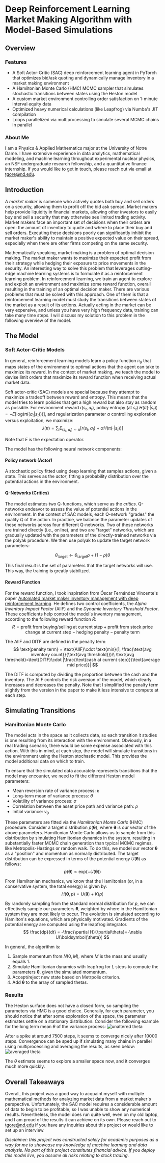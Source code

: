 # Deep Reinforcement Learning Market Making Algorithm with Model-Based Simulations
## Overview
### Features
* A Soft Actor-Critic (SAC) deep reinforcement learning agent in PyTorch that optimizes bid/ask quoting and dynamically manage inventory in a market making environment
* A Hamiltonian Monte Carlo (HMC) MCMC sampler that simulates stochastic transitions between states using the Heston model
* A custom market environment controlling order satisfaction on 1-minute interval equity data
* Optimized heavy numerical calculations (like Leapfrog) via Numba's JIT compilation
* Loops parallelized via multiprocessing to simulate several MCMC chains in parallel

### About Me
I am a Physics & Applied Mathematics major at the University of Notre Dame. I have extensive experience in data analytics, mathematical modeling, and machine learning throughout experimental nuclear physics, an NSF undergraduate research fellowship, and a quantitative finance internship. If you would like to get in touch, please reach out via email at [tgore@nd.edu](mailto:tgore@nd.edu).

## Introduction
A *market maker* is someone who actively quotes both buy and sell orders on a security, allowing them to profit off the bid ask spread. Market makers help provide liquidity in financial markets, allowing other investors to easily buy and sell a security that may otherwise see limited trading activity. Market makers face an important set of decisions when their orders are open: the amount of inventory to quote and where to place their buy and sell orders. Executing these decisions poorly can significantly inhibit the market maker's ability to maintain a positive expected value on their spread, especially when there are other firms competing on the same security.

Mathematically speaking, market making is a problem of optimal decision making. The market maker wants to maximize their expected profit from their strategy while hedging their exposure to price movements in the security. An interesting way to solve this problem that leverages cutting-edge machine learning systems is to formulate it as a reinforcement learning problem. In reinforcement learning, we train an agent to explore and exploit an environment and maximize some reward function, overall resulting in the training of an optimal decision maker. There are various problems that must be solved with this approach. One of them is that a reinforcement learning model must study the transitions between states of the market as a result of its actions. Actually acting in the market can be very expensive, and unless you have very high frequency data, training can take many time steps. I will discuss my solution to this problem in the following overview of the model.

## The Model
### Soft Actor-Critic Models
In general, reinforcement learning models learn a policy function $\pi_\theta$ that maps states of the environment to optimal actions that the agent can take to maximize its reward. In the context of market making, we teach the model to devise limit orders that maximize its reward function when receiving actual market data.

Soft actor-critic (SAC) models are special because they attempt to maximize a tradeoff between reward and entropy. This means that the model tries to learn policies that get a high reward but also stay as random as possible. For environment reward $r(s_t, a_t)$, policy entropy (at $s_t$) $H(\pi(\cdot|s_t)) = -E[\text{log}(\pi((a_t|s_t)))]$, and regularization parameter $\alpha$ controlling exploration versus exploitation, we maximize:
$$J(\pi) = \sum_t E_{(s_t, a_t) \sim \pi}[r(s_t, a_t) + \alpha H(\pi(\cdot|s_t))]$$

Note that $E$ is the expectation operator.

The model has the following neural network components:
#### Policy network (Actor)
A stochastic policy fitted using deep learning that samples actions, given a state. This serves as the *actor*, fitting a probability distribution over the potential actions in the environment.

#### Q-Networks (Critics)
The model estimates two Q-functions, which serve as the *critics*. Q-networks endeavor to assess the value of potential actions in the environment. In the context of SAC models, each Q-network "grades" the quality $Q$ of the action. In practice, we balance the parameter updates of these networks across four different Q-networks. Two of these networks are trained directly (i.e., online), and two are "target" networks, which are gradually updated with the parameters of the directly-trained networks via the polyak procedure. We then use polyak to update the target network parameters:

$$\theta_\text{target} \leftarrow \theta_\text{target} \rho + (1 - \rho) \theta$$

This final result is the set of parameters that the target networks will use. This way, the training is greatly stabilized.

#### Reward Function
For the reward function, I took inspiration from Óscar Fernández Vincente's paper [Automated market maker inventory management with deep reinforcement learning](https://doi.org/10.1007/s10489-023-04647-9). He defines two control coefficients, the *Alpha Inventory Impact Factor* (AIIF) and the *Dynamic Inventory Threshold Factor*. These coefficients help control the model's inventory management, according to the following reward function $R$:
$$
    R = \text{profit from buying/selling at current step} + \text{profit from stock price change at current step} - \text{hedging penalty} - \text{penalty term}
$$

The AIIF and DITF are defined in the penalty term:
$$
    \text{penalty term} = \text{AIIF}\cdot \text{min}(1, \frac{\text{avg inventory count}}{\text{avg threshold}})\\
    \text{avg threshold}=\text{DITF}\cdot |\frac{\text{cash at current step}}{\text{average mid price}}|
$$

The DITF is computed by dividing the proportion between the cash and the inventory. The AIIF controls the risk aversion of the model, which clearly increases and decreases the penalty. Note that I simplified the penalty term slightly from the version in the paper to make it less intensive to compute at each step.

## Simulating Transitions
### Hamiltonian Monte Carlo
The model acts in the space as it collects data, so each transition it studies is one resulting from its interaction with the environment. Obviously, in a real trading scenario, there would be some expense associated with this action. With this in mind, at each step, the model will simulate transitions in the environment using the Heston stochastic model. This provides the model additional data on which to train.

To ensure that the simulated data accurately represents transitions that the model may encounter, we need to fit the different Heston model parameters:
- Mean reversion rate of variance process: $\kappa$
- Long-term mean of variance process: $\theta$
- Volatility of variance process: $\sigma$
- Correlation between the asset price path and variance path: $\rho$
- Initial variance: $v_0$

These parameters are fitted via the *Hamiltonian Monte Carlo* (HMC) procedure. Consider a target distribution $p(\boldsymbol{\theta})$, where $\boldsymbol{\theta}$ is our vector of the above parameters. Hamiltonian Monte Carlo allows us to sample from this distribution by simulating Hamiltonian dynamics in the system, resulting in substantially faster MCMC chain generation than typical MCMC regimes, like Metropolis-Hastings or random walk. To do this, we model our vector $\boldsymbol{\theta}$ as a "position" and momentum as normally distributed. The target distribution can be expressed in terms of the potential energy $U(\boldsymbol{\theta})$ as follows:
$$
    p(\boldsymbol{\theta}) \propto \text{exp}(-U(\boldsymbol{\theta}))
$$

From Hamiltonian mechanics, we know that the Hamiltonian (or, in a conservative system, the total energy) is given by:
$$
    H(\boldsymbol{\theta}, p) = U(\boldsymbol{\theta}) + K(p)
$$

By randomly sampling from the standard normal distribution for $p$, we can effectively sample our parameters $\boldsymbol{\theta}$, weighted by where in the Hamiltonian system they are most likely to occur. The evolution is simulated according to Hamilton's equations, which are physically motivated. Gradients of the potential energy are computed using the leapfrog integrator.
$$
    \frac{dp}{dt} = -\frac{\partial H}{\partial\theta}=-\nabla U(\boldsymbol{\theta})
$$

In general, the algorithm is:
1. Sample momentum from $N(0, M)$, where $M$ is the mass and usually equals 1.
2. Simulate Hamiltonian dynamics with leapfrog for $L$ steps to compute the parameters $\boldsymbol{\theta}$, given the simulated momentum.
3. Accept/reject new state based on Metrpolis criterion.
4. Add $\boldsymbol{\theta}$ to the array of sampled thetas.

### Results
The Heston surface does not have a closed form, so sampling the parameters via HMC is a good choice. Generally, for each parameter, you should notice that after some exploration of the space, the parameter estimates settle on a stationary distribution. Consider the following example for the long term mean $\theta$ of the variance process:
![unaltered theta](images/theta_fit.png)

After a spike at around 7500 steps, it seems to converge nicely after 10000 steps. Convergence can be sped up if simulating many chains in parallel using multiprocessing and averaging the results, as seen below:
![averaged theta](images/theta_fit_avg.png)

The $\theta$ estimate seems to explore a smaller space now, and it converges much more quickly.

## Overall Takeaways
Overall, this project was a good way to acquaint myself with multiple mathematical methods for analyzing market data from a market maker's perspective. Unfortunately, the SAC model requires a considerable amount of data to begin to be profitable, so I was unable to show any numerical results. Nevertheless, the model does run quite well, even on my old laptop, and I am proud of the results it can achieve on its own. Please reach out to [tgore@nd.edu](mailto:tgore@nd.edu) if you have any inquiries about this project or would like to set up an interview.

*Disclaimer: this project was constructed solely for academic purposes as a way for me to showcase my knowledge of machine learning and data analysis. No part of this project constitutes financial advice. If you deploy this model live, you assume all risks relating to stock trading.*